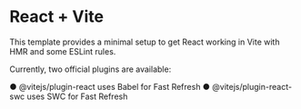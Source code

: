 # React + Vite 
This template provides a minimal setup to get React working in Vite with HMR and some ESLint rules.

Currently, two official plugins are available:

● @vitejs/plugin-react uses Babel for Fast Refresh
● @vitejs/plugin-react-swc uses SWC for Fast Refresh

